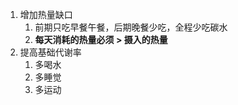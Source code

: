 1. 增加热量缺口
   1. 前期只吃早餐午餐，后期晚餐少吃，全程少吃碳水
   2. **每天消耗的热量必须  > 摄入的热量**
2. 提高基础代谢率
   1. 多喝水
   2. 多睡觉
   3. 多运动